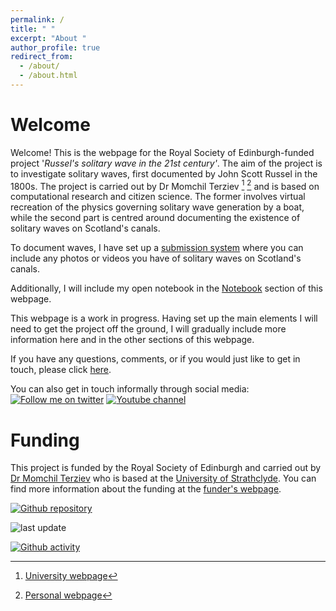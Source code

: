 ```yaml
---
permalink: /
title: " "
excerpt: "About "
author_profile: true
redirect_from: 
  - /about/
  - /about.html
---
```




<div id="google_translate_element" class="text-right"></div><script>

function googleTranslateElementInit() {

new google.translate.TranslateElement({

pageLanguage: 'en'
  
  

}, 'google_translate_element');

}

</script>
<script src="//translate.google.com/translate_a/element.js?cb=googleTranslateElementInit"></script>

# Welcome

Welcome! This is the webpage for the Royal Society of Edinburgh-funded project '_Russel's solitary wave in the 21st century'_. The aim of the project is to investigate solitary waves, first documented by John Scott Russel in the 1800s. The project is carried out by Dr Momchil Terziev [^1] [^2] and is based on computational research and citizen science. The former involves virtual recreation of the physics governing solitary wave generation by a boat, while the second part is centred around documenting the existence of solitary waves on Scotland's canals. 

To document waves, I have set up a [submission system](/submit-data/) where you can include any photos or videos you have of solitary waves on Scotland's canals. 

Additionally, I will include my open notebook in the [Notebook](/notebook/) section of this webpage. 

This webpage is a work in progress. Having set up the main elements I will need to get the project off the ground, I will gradually include more information here and in the other sections of this webpage. 

If you have any questions, comments, or if you would just like to get in touch, please click [here](/get-in-touch/). 

You can also get in touch informally through social media: <a href="https://twitter.com/m_terziev"><img alt="Follow me on twitter" src="https://img.shields.io/twitter/follow/m_terziev?style=social"></a>
  <a href="https://www.youtube.com/channel/UCPH-4CNVrmbyaMG7hArKsXw"><img alt="Youtube channel" src="https://img.shields.io/youtube/channel/views/UCPH-4CNVrmbyaMG7hArKsXw?style=social" href="https://www.youtube.com/channel/UCPH-4CNVrmbyaMG7hArKsXw"></a>

# Funding

This project is funded by the Royal Society of Edinburgh and carried out by [Dr Momchil Terziev](https://momchil-terziev.github.io/) who is based at the [University of Strathclyde](https://pureportal.strath.ac.uk/en/persons/momchil-terziev). You can find more information about the funding at the [funder's webpage](https://rse.org.uk/37-researchers-supported-by-rse-awards/).

<a href="https://github.com/scottish-solitary-waves/scottish-solitary-waves.github.io"><img alt="Github repository" src="https://img.shields.io/website?up_message=online&url=https%3A%2F%2Fscottish-solitary-waves.github.io%2F"></a>

<img alt="last update" src="https://img.shields.io/github/last-commit/scottish-solitary-waves/scottish-solitary-waves.github.io?label=last%20update">

<a href="https://img.shields.io/github/commit-activity/m/scottish-solitary-waves/scottish-solitary-waves.github.io"><img alt="Github activity" src="https://img.shields.io/github/commit-activity/m/scottish-solitary-waves/scottish-solitary-waves.github.io"></a>

[^1]: [University webpage](https://pureportal.strath.ac.uk/en/persons/momchil-terziev/)

[^2]: [Personal webpage](https://momchil-terziev.github.io/)
